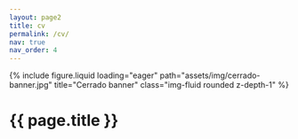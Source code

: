 ```yaml
---
layout: page2
title: cv
permalink: /cv/
nav: true
nav_order: 4
---
```


<!--Banner image-->
<div class="row mb-5">
    <div class="col-sm mt-md-0">
        {% include figure.liquid loading="eager" path="assets/img/cerrado-banner.jpg" title="Cerrado banner" class="img-fluid rounded z-depth-1" %}
    </div>
</div>

<!--page title-->
<div class="row justify-content-sm-center">
    <div class="col-sm-2 mt-md-0">
    </div>
    <div class="col-sm-8 mt-md-0">
        <!--cv title-->
        <h1 class="post-title">
          {{ page.title }}
        </h1>
        <a href="https://jeffweinell.github.io/assets/pdf/Weinell-Jeffrey_CV.pdf"
           target="_blank"
           rel="noopener noreferrer"
           class="float-right" >
           <i class="fa-solid fa-file-pdf"></i>
        </a>
    </div>
    <div class="col-sm-2 mt-md-0">
    </div>
</div>


